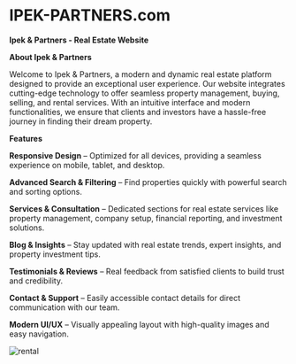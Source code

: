 # IPEK-PARTNERS.com

**Ipek & Partners - Real Estate Website**


**About Ipek & Partners**


Welcome to Ipek & Partners, a modern and dynamic real estate platform designed to provide an exceptional user experience. Our website integrates cutting-edge technology to offer seamless property management, buying, selling, and rental services. With an intuitive interface and modern functionalities, we ensure that clients and investors have a hassle-free journey in finding their dream property.

**Features**


**Responsive Design** – Optimized for all devices, providing a seamless experience on mobile, tablet, and desktop.


**Advanced Search & Filtering** – Find properties quickly with powerful search and sorting options.


**Services & Consultation** – Dedicated sections for real estate services like property management, company setup, financial reporting, and investment solutions.


**Blog & Insights** – Stay updated with real estate trends, expert insights, and property investment tips.


**Testimonials & Reviews** – Real feedback from satisfied clients to build trust and credibility.


**Contact & Support** – Easily accessible contact details for direct communication with our team.


**Modern UI/UX** – Visually appealing layout with high-quality images and easy navigation.




![rental](https://github.com/user-attachments/assets/8cb4c524-fe63-4695-a033-1d1441282c1f)
